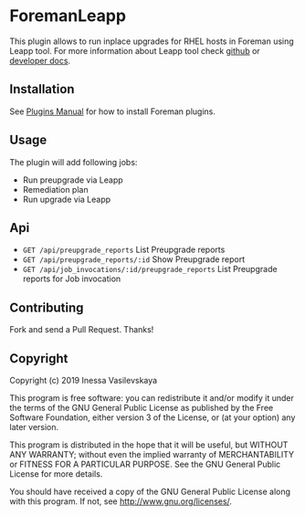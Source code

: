 # ForemanLeapp

This plugin allows to run inplace upgrades for RHEL hosts in Foreman using Leapp tool.
For more information about Leapp tool check [github](https://github.com/oamg/leapp) or [developer docs](https://leapp.readthedocs.io/en/latest/).

## Installation

See [Plugins Manual](https://www.theforeman.org/plugins/#2.Installation) for how to install Foreman plugins.

## Usage

The plugin will add following jobs:
- Run preupgrade via Leapp
- Remediation plan
- Run upgrade via Leapp

## Api
- `GET /api/preupgrade_reports` List Preupgrade reports
- `GET /api/preupgrade_reports/:id` Show Preupgrade report
- `GET /api/job_invocations/:id/preupgrade_reports` List Preupgrade reports for Job invocation

## Contributing

Fork and send a Pull Request. Thanks!

## Copyright

Copyright (c) 2019 Inessa Vasilevskaya

This program is free software: you can redistribute it and/or modify
it under the terms of the GNU General Public License as published by
the Free Software Foundation, either version 3 of the License, or
(at your option) any later version.

This program is distributed in the hope that it will be useful,
but WITHOUT ANY WARRANTY; without even the implied warranty of
MERCHANTABILITY or FITNESS FOR A PARTICULAR PURPOSE.  See the
GNU General Public License for more details.

You should have received a copy of the GNU General Public License
along with this program.  If not, see <http://www.gnu.org/licenses/>.
